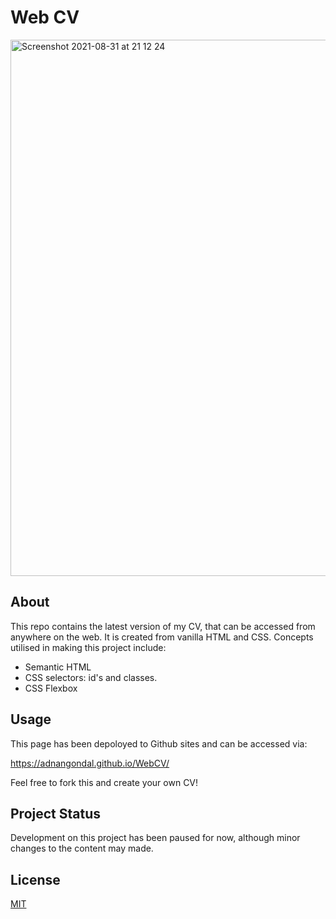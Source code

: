 # Web CV

<img width="858" alt="Screenshot 2021-08-31 at 21 12 24" src="https://user-images.githubusercontent.com/43793942/131569519-ceae1fca-eaf4-4a11-b478-25ce12a58dc1.png">


## About
This repo contains the latest version of my CV, that can be accessed from anywhere on the web. It is created from vanilla HTML and CSS. Concepts utilised in making this project include: 
* Semantic HTML
* CSS selectors: id's and classes.
* CSS Flexbox
## Usage

This page has been depoloyed to Github sites and can be accessed via: 

https://adnangondal.github.io/WebCV/

Feel free to fork this and create your own CV!


## Project Status

Development on this project has been paused for now, although minor changes to the content may made. 

## License
[MIT](https://choosealicense.com/licenses/mit/)

